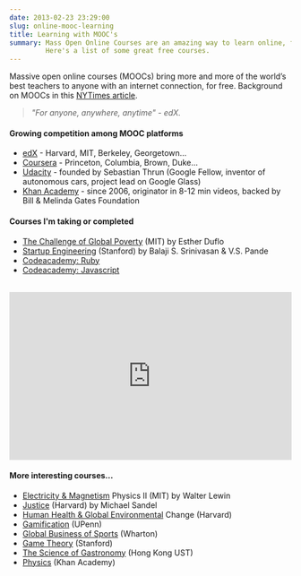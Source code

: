 ```yaml
---
date: 2013-02-23 23:29:00
slug: online-mooc-learning
title: Learning with MOOC's
summary: Mass Open Online Courses are an amazing way to learn online, for free.
         Here's a list of some great free courses.
---
```


Massive open online courses (MOOCs) bring more and more of the world’s best teachers to anyone with an internet connection, for free. Background on MOOCs in this [NYTimes article][].

> *"For anyone, anywhere, anytime" - edX.*

#### Growing competition among MOOC platforms

- [edX][] - Harvard, MIT, Berkeley, Georgetown…
- [Coursera][] - Princeton, Columbia, Brown, Duke…
- [Udacity][] - founded by Sebastian Thrun (Google Fellow, inventor of autonomous cars, project lead on Google Glass)
- [Khan Academy][] - since 2006, originator in 8-12 min videos, backed by Bill & Melinda Gates Foundation

#### Courses I'm taking or completed

  -   [The Challenge of Global Poverty][] (MIT) by Esther Duflo
  -   [Startup Engineering][] (Stanford) by Balaji S. Srinivasan & V.S. Pande
  -   [Codeacademy: Ruby][]
  -   [Codeacademy: Javascript][]

<br />
<iframe frameborder="0" height="300" src="http://www.youtube.com/embed/gM95HHI4gLk" width="100%"></iframe>
<br />

#### More interesting courses...
  -   [Electricity & Magnetism][] Physics II (MIT) by Walter Lewin
  -   [Justice][] (Harvard) by Michael Sandel
  -   [Human Health & Global Environmental][] Change (Harvard)
  -   [Gamification][] (UPenn)
  -   [Global Business of Sports][] (Wharton)
  -   [Game Theory][] (Stanford)
  -   [The Science of Gastronomy][] (Hong Kong UST)
  -   [Physics][] (Khan Academy)

  [NYTimes article]: http://www.nytimes.com/2012/11/04/education/edlife/massive-open-online-courses-are-multiplying-at-a-rapid-pace.html?_r=1&amp;
  [edX]: https://www.edx.org
  [Coursera]: https://www.coursera.org
  [Udacity]: https://www.udacity.com/
  [Khan Academy]: https://www.khanacademy.org/
  [The Challenge of Global Poverty]: https://www.edx.org/courses/MITx/14.73x/2013_Spring/about
  [Startup Engineering]: https://www.coursera.org/course/startup
  [Electricity & Magnetism]: https://www.edx.org/courses/MITx/8.02x/2013_Spring/about
  [Justice]: https://www.edx.org/courses/HarvardX/ER22x/2013_Spring/about
  [Human Health & Global Environmental]: https://www.edx.org/courses/HarvardX/PH278x/2013_Spring/about
  [Gamification]: https://www.coursera.org/course/gamification
  [Global Business of Sports]: https://www.coursera.org/course/globalsportsbusiness
  [Game Theory]: https://www.coursera.org/course/gametheory
  [The Science of Gastronomy]: https://www.coursera.org/course/scigast
  [Physics]: https://www.khanacademy.org/science/physics
  [Codeacademy: Ruby]: http://www.codecademy.com/tracks/ruby
  [Codeacademy: Javascript]: http://www.codecademy.com/tracks/javascript
